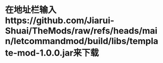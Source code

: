 # **在地址栏输入https://github.com/Jiarui-Shuai/TheMods/raw/refs/heads/main/letcommandmod/build/libs/template-mod-1.0.0.jar来下载**
